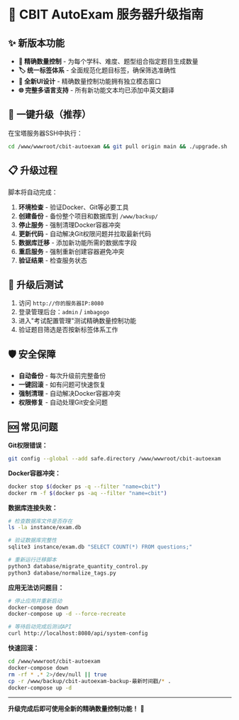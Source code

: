 # 🚀 CBIT AutoExam 服务器升级指南

## ✨ 新版本功能

- **🎯 精确数量控制** - 为每个学科、难度、题型组合指定题目生成数量
- **🏷️ 统一标签体系** - 全面规范化题目标签，确保筛选准确性
- **🎨 全新UI设计** - 精确数量控制功能拥有独立模态窗口
- **🌐 完整多语言支持** - 所有新功能文本均已添加中英文翻译

## 🚀 一键升级（推荐）

在宝塔服务器SSH中执行：

```bash
cd /www/wwwroot/cbit-autoexam && git pull origin main && ./upgrade.sh
```

## 📋 升级过程

脚本将自动完成：

1. **环境检查** - 验证Docker、Git等必要工具
2. **创建备份** - 备份整个项目和数据库到 `/www/backup/`
3. **停止服务** - 强制清理Docker容器冲突
4. **更新代码** - 自动解决Git权限问题并拉取最新代码
5. **数据库迁移** - 添加新功能所需的数据库字段
6. **重启服务** - 强制重新创建容器避免冲突
7. **验证结果** - 检查服务状态

## 🎯 升级后测试

1. 访问 `http://你的服务器IP:8080`
2. 登录管理后台：`admin` / `imbagogo`
3. 进入"考试配置管理"测试精确数量控制功能
4. 验证题目筛选是否按新标签体系工作

## 🛡️ 安全保障

- **自动备份** - 每次升级前完整备份
- **一键回滚** - 如有问题可快速恢复
- **强制清理** - 自动解决Docker容器冲突
- **权限修复** - 自动处理Git安全问题

## 🆘 常见问题

**Git权限错误：**
```bash
git config --global --add safe.directory /www/wwwroot/cbit-autoexam
```

**Docker容器冲突：**
```bash
docker stop $(docker ps -q --filter "name=cbit")
docker rm -f $(docker ps -aq --filter "name=cbit")
```

**数据库连接失败：**
```bash
# 检查数据库文件是否存在
ls -la instance/exam.db

# 验证数据库完整性
sqlite3 instance/exam.db "SELECT COUNT(*) FROM questions;"

# 重新运行迁移脚本
python3 database/migrate_quantity_control.py
python3 database/normalize_tags.py
```

**应用无法访问题目：**
```bash
# 停止应用并重新启动
docker-compose down
docker-compose up -d --force-recreate

# 等待启动完成后测试API
curl http://localhost:8080/api/system-config
```

**快速回滚：**
```bash
cd /www/wwwroot/cbit-autoexam
docker-compose down
rm -rf * .* 2>/dev/null || true
cp -r /www/backup/cbit-autoexam-backup-最新时间戳/* .
docker-compose up -d
```

---

**升级完成后即可使用全新的精确数量控制功能！** 🎉